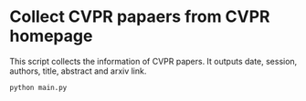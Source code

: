 # Collect CVPR papaers from CVPR homepage

This script collects the information of CVPR papers. It outputs date, session, authors, title, abstract and arxiv link.

```py
python main.py
```
